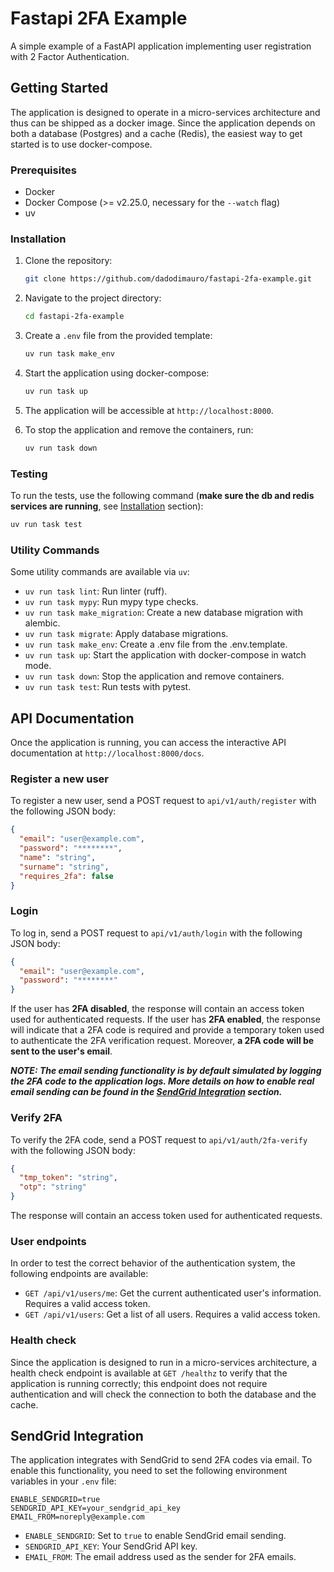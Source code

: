 # Fastapi 2FA Example

A simple example of a FastAPI application implementing user registration with 2 Factor Authentication.

## Getting Started

The application is designed to operate in a micro-services architecture and thus can be shipped as a docker image.
Since the application depends on both a database (Postgres) and a cache (Redis), the easiest way to get started is to use docker-compose.

### Prerequisites

- Docker
- Docker Compose (>= v2.25.0, necessary for the `--watch` flag)
- uv

### Installation

1. Clone the repository:

   ```bash
   git clone https://github.com/dadodimauro/fastapi-2fa-example.git
   ```

2. Navigate to the project directory:

   ```bash
   cd fastapi-2fa-example
   ```

3. Create a `.env` file from the provided template:

   ```bash
   uv run task make_env
   ```

4. Start the application using docker-compose:

   ```bash
   uv run task up
   ```

5. The application will be accessible at `http://localhost:8000`.

6. To stop the application and remove the containers, run:

   ```bash
   uv run task down
   ```

### Testing

To run the tests, use the following command (**make sure the db and redis services are running**, see [Installation](#installation) section):

```bash
uv run task test
```

### Utility Commands

Some utility commands are available via `uv`:

- `uv run task lint`: Run linter (ruff).
- `uv run task mypy`: Run mypy type checks.
- `uv run task make_migration`: Create a new database migration with alembic.
- `uv run task migrate`: Apply database migrations.
- `uv run task make_env`: Create a .env file from the .env.template.
- `uv run task up`: Start the application with docker-compose in watch mode.
- `uv run task down`: Stop the application and remove containers.
- `uv run task test`: Run tests with pytest.

## API Documentation

Once the application is running, you can access the interactive API documentation at `http://localhost:8000/docs`.

### Register a new user

To register a new user, send a POST request to `api/v1/auth/register` with the following JSON body:

```json
{
  "email": "user@example.com",
  "password": "********",
  "name": "string",
  "surname": "string",
  "requires_2fa": false
}
```

### Login

To log in, send a POST request to `api/v1/auth/login` with the following JSON body:

```json
{
  "email": "user@example.com",
  "password": "********"
}
```

If the user has **2FA disabled**, the response will contain an access token used for authenticated requests.
If the user has **2FA enabled**, the response will indicate that a 2FA code is required and provide a temporary token used to authenticate the 2FA verification request. Moreover, **a 2FA code will be sent to the user's email**.

***NOTE: The email sending functionality is by default simulated by logging the 2FA code to the application logs. More details on how to enable real email sending can be found in the [SendGrid Integration](#sendgrid-integration) section.***

### Verify 2FA

To verify the 2FA code, send a POST request to `api/v1/auth/2fa-verify` with the following JSON body:

```json
{
  "tmp_token": "string",
  "otp": "string"
}
```

The response will contain an access token used for authenticated requests.

### User endpoints

In order to test the correct behavior of the authentication system, the following endpoints are available:

- `GET /api/v1/users/me`: Get the current authenticated user's information. Requires a valid access token.
- `GET /api/v1/users`: Get a list of all users. Requires a valid access token.

### Health check

Since the application is designed to run in a micro-services architecture, a health check endpoint is available at `GET /healthz` to verify that the application is running correctly; this endpoint does not require authentication and will check the connection to both the database and the cache.

## SendGrid Integration

The application integrates with SendGrid to send 2FA codes via email. To enable this functionality, you need to set the following environment variables in your `.env` file:

``` env
ENABLE_SENDGRID=true
SENDGRID_API_KEY=your_sendgrid_api_key
EMAIL_FROM=noreply@example.com
```

- `ENABLE_SENDGRID`: Set to `true` to enable SendGrid email sending.
- `SENDGRID_API_KEY`: Your SendGrid API key.
- `EMAIL_FROM`: The email address used as the sender for 2FA emails.
